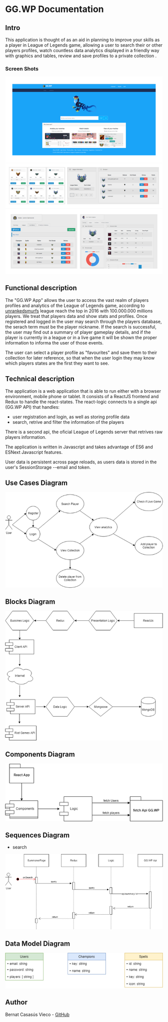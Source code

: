 # GG.WP Documentation

## Intro

This application is thought of as an aid in planning to improve your skills as a player in League of Legends game, allowing a user to search their or other players profiles, watch countless data analytics displayed in a friendly way with graphics and tables, review and save profiles to a private collection .

### Screen Shots

![](images/full-home-side.png)
![](images/collection-side.png)
![](images/spectate-side.png)

## Functional description

The "GG.WP App" allows the user to access the vast realm of players profiles and analytics of the League of Legends game, according to [unrankedsmurfs](https://www.unrankedsmurfs.com/blog/players-2017) league reach the top in 2016 with 100.000.000 millions players. We treat that players data and show stats and profiles. Once registered and logged in the user may search through the players database, the serach term must be the player nickname. If the search is successful, the user may find out a summary of player gameplay details, and if the player is currently in a league or in a live game it will be shown the proper information to informa the user of those events.

The user can select a player profile  as "favourites" and save them to their collection for later reference, so that when the user login they may know which players states are the first they want to see.

## Technical description

The application is a web application that is able to run either with a browser environment, mobile phone or tablet. It consists of a ReactJS frontend and Redux to handle the react-states. The react-logic connects to a single api (GG.WP API) that handles:

- user registration and login, as well as storing profile data
- search, retrive and filter the information of the players

There is a second api, the oficial League of Legends server that retrives raw players information.

The application is written in Javascript and takes advantage of ES6 and ESNext Javascript features.

User data is persistent across page reloads, as users data is stored in the user's SessionStorage --email and token.  

## Use Cases Diagram

![](images/use-cases.png)

## Blocks Diagram

![](images/block-diagram.png)

## Components Diagram

![](images/components-diagram.png)

## Sequences Diagram

- search

![](images/sequences-diagram.png)

## Data Model Diagram

![](images/data-model.png) 

## Author

Bernat Casasús Vieco - [GitHub](https://github.com/bcasasus)